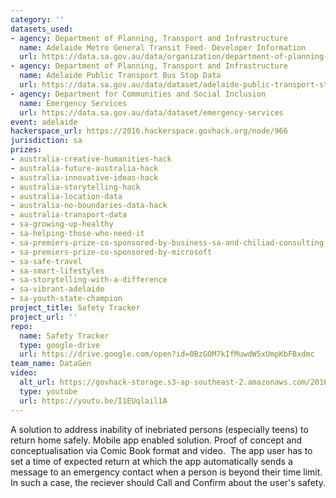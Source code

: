 ```yaml
---
category: ''
datasets_used:
- agency: Department of Planning, Transport and Infrastructure
  name: Adelaide Metro General Transit Feed- Developer Information
  url: https://data.sa.gov.au/data/organization/department-of-planning-transport-and-infrastructure
- agency: Department of Planning, Transport and Infrastructure
  name: Adelaide Public Transport Bus Stop Data
  url: https://data.sa.gov.au/data/dataset/adelaide-public-transport-stop-data/resource/1844462e-cd4d-46fe-afe8-984e8e718e6e
- agency: Department for Communities and Social Inclusion
  name: Emergency Services
  url: https://data.sa.gov.au/data/dataset/emergency-services
event: adelaide
hackerspace_url: https://2016.hackerspace.govhack.org/node/966
jurisdiction: sa
prizes:
- australia-creative-humanities-hack
- australia-future-australia-hack
- australia-innovative-ideas-hack
- australia-storytelling-hack
- australia-location-data
- australia-no-boundaries-data-hack
- australia-transport-data
- sa-growing-up-healthy
- sa-helping-those-who-need-it
- sa-premiers-prize-co-sponsored-by-business-sa-and-chiliad-consulting
- sa-premiers-prize-co-sponsored-by-microsoft
- sa-safe-travel
- sa-smart-lifestyles
- sa-storytelling-with-a-difference
- sa-vibrant-adelaide
- sa-youth-state-champion
project_title: Safety Tracker
project_url: ''
repo:
  name: Safety Tracker
  type: google-drive
  url: https://drive.google.com/open?id=0BzGOM7kIfMuwdW5xUmpKbFBxdmc
team_name: DataGen
video:
  alt_url: https://govhack-storage.s3-ap-southeast-2.amazonaws.com/2016/DataGen%20Safety%20Tracker%20NexGen%202016.mp4
  type: youtube
  url: https://youtu.be/I1EUqlail1A
---
```


A solution to address inability of inebriated persons (especially teens) to return home safely. Mobile app enabled solution. Proof of concept and conceptualisation via Comic Book format and video. 
The app user has to set a time of expected return at which the app automatically sends a message to an emergency contact when a person is beyond their time limit. In such a case, the reciever should Call and Confirm about the user's safety.
​​​​​​​